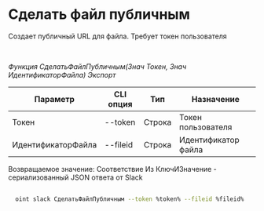 ﻿---
sidebar_position: 5
---

# Сделать файл публичным
 Создает публичный URL для файла. Требует токен пользователя




<br/>


*Функция СделатьФайлПубличным(Знач Токен, Знач ИдентификаторФайла) Экспорт*

  | Параметр | CLI опция | Тип | Назначение |
  |-|-|-|-|
  | Токен | --token | Строка | Токен пользователя |
  | ИдентификаторФайла | --fileid | Строка | Идентификатор файла |

  
  Возвращаемое значение:   Соответствие Из КлючИЗначение - сериализованный JSON ответа от Slack


	


```sh title="Пример команды CLI"
    
  oint slack СделатьФайлПубличным --token %token% --fileid %fileid%

```


